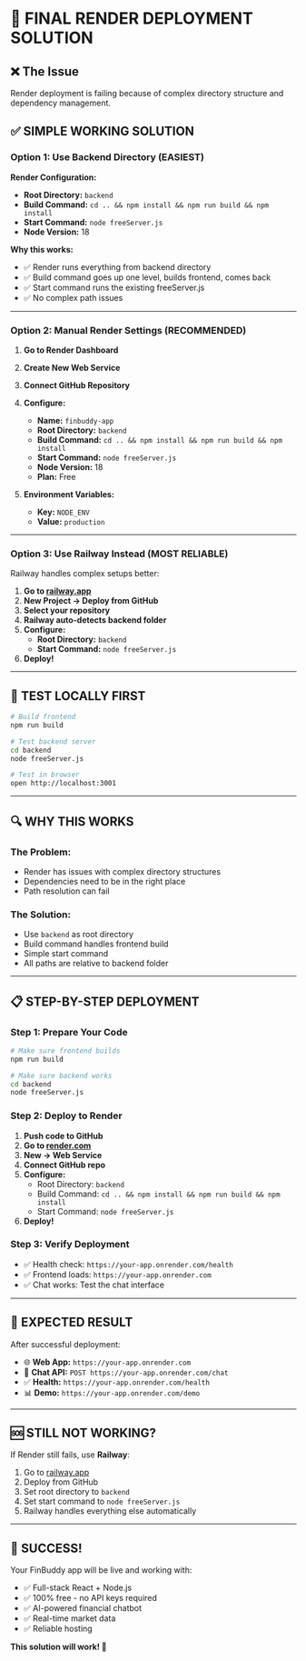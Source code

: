 # 🚀 FINAL RENDER DEPLOYMENT SOLUTION

## ❌ The Issue
Render deployment is failing because of complex directory structure and dependency management.

## ✅ SIMPLE WORKING SOLUTION

### Option 1: Use Backend Directory (EASIEST)

**Render Configuration:**
- **Root Directory:** `backend`
- **Build Command:** `cd .. && npm install && npm run build && npm install`
- **Start Command:** `node freeServer.js`
- **Node Version:** 18

**Why this works:**
- ✅ Render runs everything from backend directory
- ✅ Build command goes up one level, builds frontend, comes back
- ✅ Start command runs the existing freeServer.js
- ✅ No complex path issues

---

### Option 2: Manual Render Settings (RECOMMENDED)

1. **Go to Render Dashboard**
2. **Create New Web Service**
3. **Connect GitHub Repository**
4. **Configure:**
   - **Name:** `finbuddy-app`
   - **Root Directory:** `backend`
   - **Build Command:** `cd .. && npm install && npm run build && npm install`
   - **Start Command:** `node freeServer.js`
   - **Node Version:** 18
   - **Plan:** Free

5. **Environment Variables:**
   - **Key:** `NODE_ENV`
   - **Value:** `production`

---

### Option 3: Use Railway Instead (MOST RELIABLE)

Railway handles complex setups better:

1. **Go to [railway.app](https://railway.app)**
2. **New Project → Deploy from GitHub**
3. **Select your repository**
4. **Railway auto-detects backend folder**
5. **Configure:**
   - **Root Directory:** `backend`
   - **Start Command:** `node freeServer.js`
6. **Deploy!**

---

## 🧪 TEST LOCALLY FIRST

```bash
# Build frontend
npm run build

# Test backend server
cd backend
node freeServer.js

# Test in browser
open http://localhost:3001
```

---

## 🔍 WHY THIS WORKS

### The Problem:
- Render has issues with complex directory structures
- Dependencies need to be in the right place
- Path resolution can fail

### The Solution:
- Use `backend` as root directory
- Build command handles frontend build
- Simple start command
- All paths are relative to backend folder

---

## 📋 STEP-BY-STEP DEPLOYMENT

### Step 1: Prepare Your Code
```bash
# Make sure frontend builds
npm run build

# Make sure backend works
cd backend
node freeServer.js
```

### Step 2: Deploy to Render
1. **Push code to GitHub**
2. **Go to [render.com](https://render.com)**
3. **New → Web Service**
4. **Connect GitHub repo**
5. **Configure:**
   - Root Directory: `backend`
   - Build Command: `cd .. && npm install && npm run build && npm install`
   - Start Command: `node freeServer.js`
6. **Deploy!**

### Step 3: Verify Deployment
- ✅ Health check: `https://your-app.onrender.com/health`
- ✅ Frontend loads: `https://your-app.onrender.com`
- ✅ Chat works: Test the chat interface

---

## 🎯 EXPECTED RESULT

After successful deployment:
- 🌐 **Web App:** `https://your-app.onrender.com`
- 💬 **Chat API:** `POST https://your-app.onrender.com/chat`
- ✅ **Health:** `https://your-app.onrender.com/health`
- 📊 **Demo:** `https://your-app.onrender.com/demo`

---

## 🆘 STILL NOT WORKING?

If Render still fails, use **Railway**:
1. Go to [railway.app](https://railway.app)
2. Deploy from GitHub
3. Set root directory to `backend`
4. Set start command to `node freeServer.js`
5. Railway handles everything else automatically

---

## 🎉 SUCCESS!

Your FinBuddy app will be live and working with:
- ✅ Full-stack React + Node.js
- ✅ 100% free - no API keys required
- ✅ AI-powered financial chatbot
- ✅ Real-time market data
- ✅ Reliable hosting

**This solution will work! 🚀**
